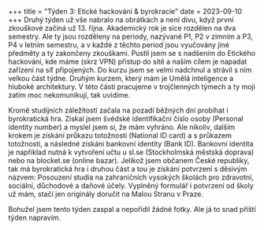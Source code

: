 +++
title = "Týden 3: Etické hackování & byrokracie"
date = 2023-09-10
+++
Druhý týden už vše nabralo na obrátkách a není divu, když první zkouškové začíná už 13. října. Akademický rok je sice rozdělen na dva semestry. Ale ty jsou rozděleny na periody, nazývané P1, P2 v zimním a P3, P4 v letním semestru, a v každé z těchto period jsou vyučovány jiné předměty a ty zakončeny zkouškami. Pustil jsem se s nadšením do Etického hackování, kde máme (skrz VPN) přístup do sítě a naším cílem je napadat zařízení na síť připojených. Do kurzu jsem se velmi nadchnul a strávil s ním velkou část týdne. Druhým kurzem, který mám je Umělá inteligence a hluboké architektury. V této části pracujeme v trojčlenných týmech a ty moji zatím moc nekomunikují, tak uvidíme.

Kromě studijních záležitostí začala na pozadí běžných dní probíhat i byrokratická hra. Získal jsem švédské identifikační číslo osoby (Personal identity number) a myslel jsem si, že mám vyhráno. Ale nikoliv, dalším krokem je získání průkazu totožnosti (National ID card) a s průkazem totožnosti, a následné získání bankovní identity (Bank ID). Bankovní identita je například nutná k vytvoření učtu u sl.se (Stockholmská městská doprava) nebo na blocket.se (online bazar). Jelikož jsem občanem České republiky, tak má byrokratická hra i druhou část a tou je získání potvrzení s děsivým názvem: Posouzení studia na zahraničních vysokých školách pro zdravotní, sociální, důchodové a daňové účely. Vyplněný formulář i potvrzení od školy už mám, stačí jen originály doručit na Malou Stranu v Praze.

Bohužel jsem tento týden zaspal a nepořídil žádné fotky. Ale já to snad příští týden napravím.
